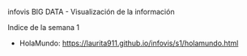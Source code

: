infovis
BIG DATA - Visualización de la información

Indice de la semana 1

* HolaMundo: https://laurita911.github.io/infovis/s1/holamundo.html


